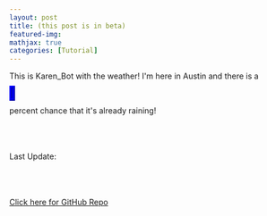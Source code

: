 ```yaml
---
layout: post
title: (this post is in beta)
featured-img:
mathjax: true
categories: [Tutorial]
---
```


<html>
<head>
  <script type=text/javascript>
      $(document).ready(function(){
        if( +$("#var_text").text()>80){
          $("#responding_text").html("<i>" + " (It's totally raining!)" + "</i>");
          }
        else if (+$("#var_text").text()>40) {
          $("#responding_text").html("<i>" + " (So Probably?)" + "</i>" );
          }
        else if (+$("#var_text").text()>10) {
          $("#responding_text").html( "<i>" + " (So maybe?)" + "</i>");
          }
        else {
          $("#responding_text").html( "<i>" + " (So Probably not)" + "</i>" );
          }
        });
  </script>
</head>

<body>

  <p>This is Karen_Bot with the weather! I'm here in Austin and there is a </p>
  <object type="text/html" id="var_text" data="https://storage.googleapis.com/is-it-raining/isitraining.txt" height="60" width="60" style="overflow:auto;border:5px ridge blue"></object><p>percent chance that it's already raining!</p>
  <p id="responding_text"></p>
  <br><br><br>
  <span>Last Update: </span><object type="text/html" id="var_text" data="https://storage.googleapis.com/is-it-raining/update_date.txt"></object>

  <br><br><br>
  <a href="">Click here for GitHub Repo</a>



</body>
</html>
